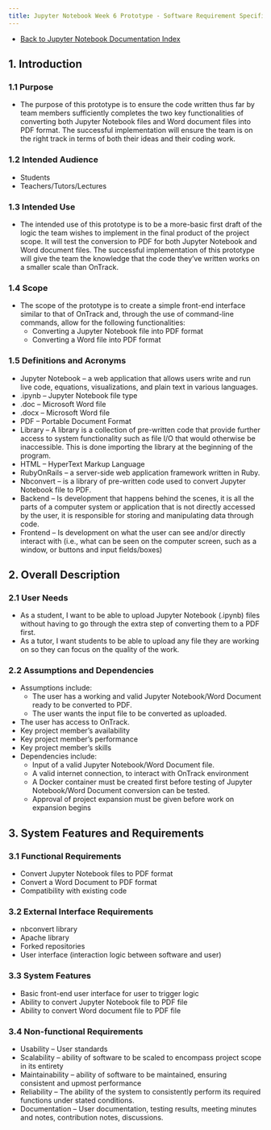 ```yaml
---
title: Jupyter Notebook Week 6 Prototype - Software Requirement Specification (SRS)
---
```


- [Back to Jupyter Notebook Documentation Index](Index.md)

## 1. Introduction

### 1.1 Purpose

- The purpose of this prototype is to ensure the code written thus far by team members sufficiently
  completes the two key functionalities of converting both Jupyter Notebook files and Word document
  files into PDF format. The successful implementation will ensure the team is on the right track in
  terms of both their ideas and their coding work.

### 1.2 Intended Audience

- Students
- Teachers/Tutors/Lectures

### 1.3 Intended Use

- The intended use of this prototype is to be a more-basic first draft of the logic the team wishes
  to implement in the final product of the project scope. It will test the conversion to PDF for
  both Jupyter Notebook and Word document files. The successful implementation of this prototype
  will give the team the knowledge that the code they’ve written works on a smaller scale than
  OnTrack.

### 1.4 Scope

- The scope of the prototype is to create a simple front-end interface similar to that of OnTrack
  and, through the use of command-line commands, allow for the following functionalities:
  - Converting a Jupyter Notebook file into PDF format
  - Converting a Word file into PDF format

### 1.5 Definitions and Acronyms

- Jupyter Notebook – a web application that allows users write and run live code, equations,
  visualizations, and plain text in various languages.
- .ipynb – Jupyter Notebook file type
- .doc – Microsoft Word file
- .docx – Microsoft Word file
- PDF – Portable Document Format
- Library – A library is a collection of pre-written code that provide further access to system
  functionality such as file I/O that would otherwise be inaccessible. This is done importing the
  library at the beginning of the program.
- HTML – HyperText Markup Language
- RubyOnRails – a server-side web application framework written in Ruby.
- Nbconvert – is a library of pre-written code used to convert Jupyter Notebook file to PDF.
- Backend – Is development that happens behind the scenes, it is all the parts of a computer system
  or application that is not directly accessed by the user, it is responsible for storing and
  manipulating data through code.
- Frontend – Is development on what the user can see and/or directly interact with (i.e., what can
  be seen on the computer screen, such as a window, or buttons and input fields/boxes)

## 2. Overall Description

### 2.1 User Needs

- As a student, I want to be able to upload Jupyter Notebook (.ipynb) files without having to go
  through the extra step of converting them to a PDF first.
- As a tutor, I want students to be able to upload any file they are working on so they can focus on
  the quality of the work.

### 2.2 Assumptions and Dependencies

- Assumptions include:
  - The user has a working and valid Jupyter Notebook/Word Document ready to be converted to PDF.
  - The user wants the input file to be converted as uploaded.
- The user has access to OnTrack.
- Key project member’s availability
- Key project member’s performance
- Key project member’s skills
- Dependencies include:
  - Input of a valid Jupyter Notebook/Word Document file.
  - A valid internet connection, to interact with OnTrack environment
  - A Docker container must be created first before testing of Jupyter Notebook/Word Document
    conversion can be tested.
  - Approval of project expansion must be given before work on expansion begins

## 3. System Features and Requirements

### 3.1 Functional Requirements

- Convert Jupyter Notebook files to PDF format
- Convert a Word Document to PDF format
- Compatibility with existing code

### 3.2 External Interface Requirements

- nbconvert library
- Apache library
- Forked repositories
- User interface (interaction logic between software and user)

### 3.3 System Features

- Basic front-end user interface for user to trigger logic
- Ability to convert Jupyter Notebook file to PDF file
- Ability to convert Word document file to PDF file

### 3.4 Non-functional Requirements

- Usability – User standards
- Scalability – ability of software to be scaled to encompass project scope in its entirety
- Maintainability – ability of software to be maintained, ensuring consistent and upmost performance
- Reliability – The ability of the system to consistently perform its required functions under
  stated conditions.
- Documentation – User documentation, testing results, meeting minutes and notes, contribution
  notes, discussions.
